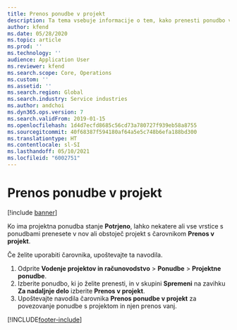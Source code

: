 ```yaml
---
title: Prenos ponudbe v projekt
description: Ta tema vsebuje informacije o tem, kako prenesti ponudbo v nov ali obstoječ projekt.
author: kfend
ms.date: 05/28/2020
ms.topic: article
ms.prod: ''
ms.technology: ''
audience: Application User
ms.reviewer: kfend
ms.search.scope: Core, Operations
ms.custom: ''
ms.assetid: ''
ms.search.region: Global
ms.search.industry: Service industries
ms.author: andchoi
ms.dyn365.ops.version: 7
ms.search.validFrom: 2019-01-15
ms.openlocfilehash: 1d4d7ecfd8685c56cd73a780727f939eb58a8755
ms.sourcegitcommit: 40f68387f594180af64a5e5c748b6efa188bd300
ms.translationtype: HT
ms.contentlocale: sl-SI
ms.lasthandoff: 05/10/2021
ms.locfileid: "6002751"
---
```

# <a name="transfer-a-quotation-to-a-project"></a>Prenos ponudbe v projekt

[!include [banner](../includes/banner.md)]

Ko ima projektna ponudba stanje **Potrjeno**, lahko nekatere ali vse vrstice s ponudbami prenesete v nov ali obstoječ projekt s čarovnikom **Prenos v projekt**. 

Če želite uporabiti čarovnika, upoštevajte ta navodila.

1. Odprite **Vodenje projektov in računovodstvo** > **Ponudbe** > **Projektne ponudbe**.
2. Izberite ponudbo, ki jo želite prenesti, in v skupini **Spremeni** na zavihku **Za nadaljnje delo** izberite **Prenos v projekt**.
3. Upoštevajte navodila čarovnika **Prenos ponudbe v projekt** za povezovanje ponudbe s projektom in njen prenos vanj.


[!INCLUDE[footer-include](../includes/footer-banner.md)]